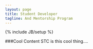 ```yaml
---
layout: page
title: Student Developer
tagline: And Mentorship Program
---
```

{% include JB/setup %}

###Cool Content
STC is this cool thing....